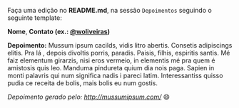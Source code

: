 Faça uma edição no **README.md**, na sessão `Depoimentos` seguindo o seguinte template:

**Nome**, **Contato (ex.: [@woliveiras](http://github.com/woliveiras))**

**Depoimento:** Mussum ipsum cacilds, vidis litro abertis. Consetis adipiscings elitis. Pra lá , depois divoltis porris, paradis. Paisis, filhis, espiritis santis. Mé faiz elementum girarzis, nisi eros vermeio, in elementis mé pra quem é amistosis quis leo. Manduma pindureta quium dia nois paga. Sapien in monti palavris qui num significa nadis i pareci latim. Interessantiss quisso pudia ce receita de bolis, mais bolis eu num gostis.

*Depoimento gerado pelo: http://mussumipsum.com/* :smile:
